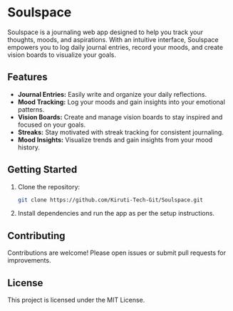 # Soulspace

Soulspace is a journaling web app designed to help you track your thoughts, moods, and aspirations. With an intuitive interface, Soulspace empowers you to log daily journal entries, record your moods, and create vision boards to visualize your goals.

## Features

- **Journal Entries:** Easily write and organize your daily reflections.
- **Mood Tracking:** Log your moods and gain insights into your emotional patterns.
- **Vision Boards:** Create and manage vision boards to stay inspired and focused on your goals.
- **Streaks:** Stay motivated with streak tracking for consistent journaling.
- **Mood Insights:** Visualize trends and gain insights from your mood history.

## Getting Started

1. Clone the repository:
   ```bash
   git clone https://github.com/Kiruti-Tech-Git/Soulspace.git
   ```
2. Install dependencies and run the app as per the setup instructions.

## Contributing

Contributions are welcome! Please open issues or submit pull requests for improvements.

## License

This project is licensed under the MIT License.

